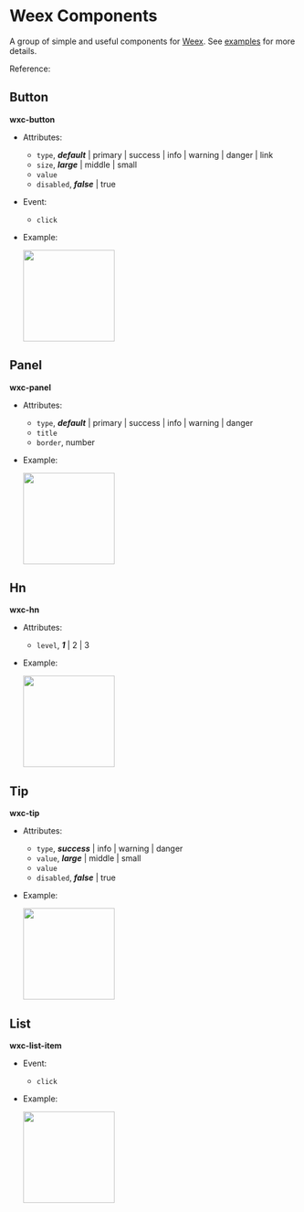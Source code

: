 # Weex Components

A group of simple and useful components for [Weex](https://github.com/alibaba/weex). See [examples](https://github.com/alibaba/weex/blob/component/examples/ui.we) for more details. 

Reference: 

## Button
 
**wxc-button**

* Attributes: 
    * `type`, ***default*** | primary | success | info | warning | danger | link 
    * `size`, ***large*** | middle | small
    * `value`
    * `disabled`, ***false*** | true
* Event: 
    * `click`
* Example:
    
    <img src="http://gtms01.alicdn.com/tps/i1/TB1uUzOMpXXXXXuXpXXqnuiVpXX-278-456.gif" width="160" />

## Panel

**wxc-panel**

* Attributes: 
    * `type`, ***default*** | primary | success | info | warning | danger 
    * `title`
    * `border`, number
* Example:
    
    <img src="http://gtms04.alicdn.com/tps/i4/TB18drzMpXXXXc9XFXXHO6y1XXX-319-615.png" width="160" />
    
## Hn
 
**wxc-hn**

* Attributes: 
    * `level`, ***1*** | 2 | 3
* Example:
    
    <img src="http://gtms02.alicdn.com/tps/i2/TB1BZYMMpXXXXaYXpXXVSoUTpXX-275-203.png" width="160" />

## Tip
 
**wxc-tip**

* Attributes: 
    * `type`, ***success*** | info | warning | danger 
    * `value`, ***large*** | middle | small
    * `value`
    * `disabled`, ***false*** | true
* Example:
    
    <img src="http://gtms03.alicdn.com/tps/i3/TB1x5DJMpXXXXb2XpXXnTPSZVXX-320-367.png" width="160" />

## List
 
**wxc-list-item**

* Event: 
    * `click`
* Example:
    
    <img src="http://gtms04.alicdn.com/tps/i4/TB1qzjNMpXXXXabXpXX9it9VpXX-278-357.gif" width="160" />